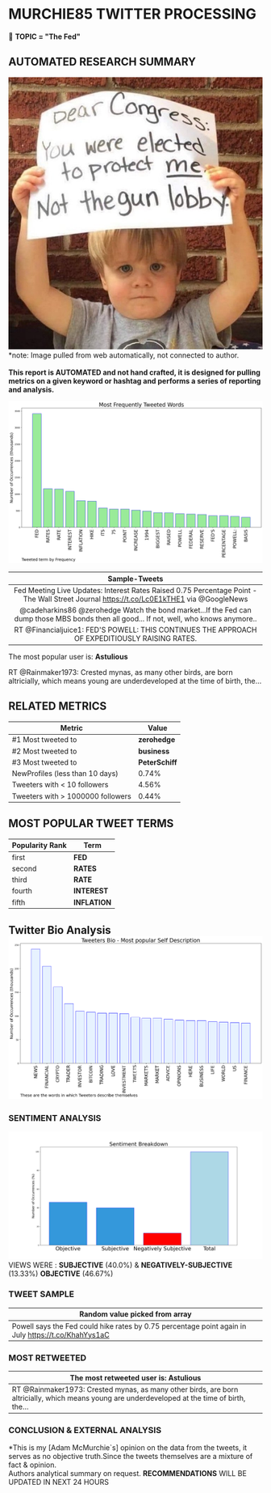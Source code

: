 # MURCHIE85 TWITTER PROCESSING 
&#x1F34E; **TOPIC = "The Fed"**

## AUTOMATED RESEARCH SUMMARY

![image](assets/2022-06-15hashtagImage.png)*note: Image pulled from web automatically, not connected to author.
<br></br>
<b> This report is AUTOMATED and not hand crafted, it is designed for pulling metrics on a given keyword or hashtag and performs a series of reporting and analysis.</b>



![image](assets/2022-06-15TWEETS.png)



|                **Sample-Tweets**        |
| :-------------: |
| Fed Meeting Live Updates: Interest Rates Raised 0.75 Percentage Point - The Wall Street Journal https://t.co/Lc0E1kTHE1 via @GoogleNews |
| @cadeharkins86 @zerohedge Watch the bond market...If the Fed can dump those MBS bonds then all good... If not, well, who knows anymore.. |
| RT @Financialjuice1: FED'S POWELL: THIS CONTINUES THE APPROACH OF EXPEDITIOUSLY RAISING RATES. |

The most popular user is: **Astulious**
<div class="alert alert-block alert-danger"> RT @Rainmaker1973: Crested mynas, as many other birds, are born altricially, which means young are underdeveloped at the time of birth, the…</div>

## RELATED METRICS<br>
| Metric | Value |
| ------------- | ------------- |
| #1 Most tweeted to  | **zerohedge** |
| #2 Most tweeted to  | **business** |
| #3 Most tweeted to  | **PeterSchiff** |
| NewProfiles (less than 10 days) | 0.74%  |
| Tweeters with < 10 followers  | 4.56%|
| Tweeters with > 1000000 followers  | 0.44%  |



## MOST POPULAR TWEET TERMS 


| Popularity Rank  | Term |
| ------------- | ------------- |
| first  | **FED**  |
| second  | **RATES**  |
| third  | **RATE** |
| fourth  | **INTEREST**  |
| fifth  | **INFLATION**  |


## Twitter Bio Analysis![image](assets/2022-06-15BIO.png)
### SENTIMENT ANALYSIS
![image](assets/2022-06-15sentiment.png)
VIEWS WERE : **SUBJECTIVE**  (40.0%) & **NEGATIVELY-SUBJECTIVE** (13.33%) **OBJECTIVE** (46.67%)

### TWEET SAMPLE 
| Random value picked from array |
| ------------- |
|Powell says the Fed could hike rates by 0.75 percentage point again in July https://t.co/KhahYys1aC |

### MOST RETWEETED 

| The most retweeted user is: **Astulious**  |
| ------------- |
| RT @Rainmaker1973: Crested mynas, as many other birds, are born altricially, which means young are underdeveloped at the time of birth, the… |

### CONCLUSION & EXTERNAL ANALYSIS

*This is my [Adam McMurchie`s] opinion on the data from the tweets, it serves as no objective truth.Since the tweets themselves are a mixture of fact & opinion.<br>
Authors analytical summary on request.
**RECOMMENDATIONS** WILL BE UPDATED IN NEXT  24 HOURS <br>